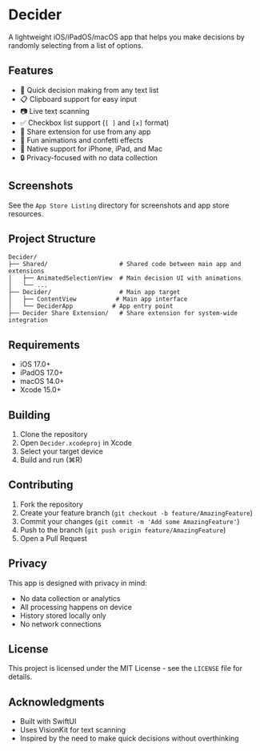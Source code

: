 # Decider

A lightweight iOS/iPadOS/macOS app that helps you make decisions by randomly selecting from a list of options.

## Features

- 🎲 Quick decision making from any text list
- 📋 Clipboard support for easy input
- 📷 Live text scanning
- ✅ Checkbox list support (`[ ]` and `[x]` format)
- 🎯 Share extension for use from any app
- 🎊 Fun animations and confetti effects
- 📱 Native support for iPhone, iPad, and Mac
- 🔒 Privacy-focused with no data collection

## Screenshots

See the `App Store Listing` directory for screenshots and app store resources.

## Project Structure

```
Decider/
├── Shared/                    # Shared code between main app and extensions
│   ├── AnimatedSelectionView  # Main decision UI with animations
│   └── ...
├── Decider/                   # Main app target
│   ├── ContentView           # Main app interface
│   └── DeciderApp           # App entry point
├── Decider Share Extension/   # Share extension for system-wide integration
```

## Requirements

- iOS 17.0+
- iPadOS 17.0+
- macOS 14.0+
- Xcode 15.0+

## Building

1. Clone the repository
2. Open `Decider.xcodeproj` in Xcode
3. Select your target device
4. Build and run (⌘R)

## Contributing

1. Fork the repository
2. Create your feature branch (`git checkout -b feature/AmazingFeature`)
3. Commit your changes (`git commit -m 'Add some AmazingFeature'`)
4. Push to the branch (`git push origin feature/AmazingFeature`)
5. Open a Pull Request

## Privacy

This app is designed with privacy in mind:
- No data collection or analytics
- All processing happens on device
- History stored locally only
- No network connections

## License

This project is licensed under the MIT License - see the `LICENSE` file for details.

## Acknowledgments

- Built with SwiftUI
- Uses VisionKit for text scanning
- Inspired by the need to make quick decisions without overthinking

